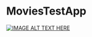 # MoviesTestApp


[![IMAGE ALT TEXT HERE](https://img.youtube.com/vi/KlQ9uAwO-K8/0.jpg)](https://www.youtube.com/watch?v=KlQ9uAwO-K8)
